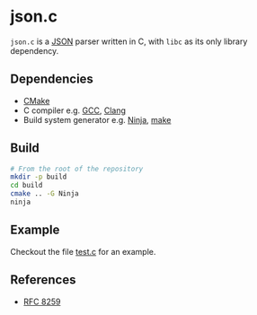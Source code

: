 # json.c

`json.c` is a [JSON](https://en.wikipedia.org/wiki/JSON) parser written in C, with `libc` as its only library dependency.

## Dependencies

- [CMake](https://cmake.org/)
- C compiler e.g. [GCC](https://gcc.gnu.org/), [Clang](https://clang.llvm.org/)
- Build system generator e.g. [Ninja](https://ninja-build.org/), [make](https://www.gnu.org/software/make/)

## Build

```sh
# From the root of the repository
mkdir -p build
cd build
cmake .. -G Ninja
ninja
```

## Example

Checkout the file [test.c](./test.c) for an example.

## References

- [RFC 8259](https://datatracker.ietf.org/doc/html/rfc8259) 
